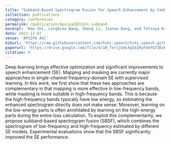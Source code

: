 ```yaml
---
title: "Subband-Based Spectrogram Fusion for Speech Enhancement by Combining Mapping and Masking Approaches"
collection: publications
category: conferences
permalink: /publication/Apsipa2022shi-subband
excerpt: 'Hao Shi, Longbiao Wang, Sheng Li, Jianwu Dang, and Tatsuya Kawahara'
date: 2022-11-07
venue: 'APSIPA ASC'
biburl: 'https://raw.githubusercontent.com/hshi-speech/hshi_speech.github.io/master/files/bib/apsipa-2022-shi-subband.txt.txt'
paperurl: 'https://drive.google.com/file/d/1W_TerijGmLXgSbIRyFdefG73EoRQfGld/view?usp=drive_link'
citation: #
---
```


Deep learning brings effective optimization and significant improvements to speech enhancement (SE). Mapping and masking are currently major approaches in single-channel frequency-domain SE with supervised learning. In this work, we first show that these two approaches are complementary in that mapping is more effective in low-frequency bands, while masking is more suitable in high-frequency bands. This is because the high-frequency bands typically have low energy, so estimating the enhanced spectrogram directly does not make sense. Moreover, learning on the low-energy parts is often annihilated by learning on the high-energy parts during the entire loss calculation. To exploit this complementarity, we propose subband-based spectrogram fusion (SBSF), which combines the spectrogram of low-frequency and high-frequency estimated by different SE models. Experimental evaluations show that the SBSF significantly improved the SE performance.
